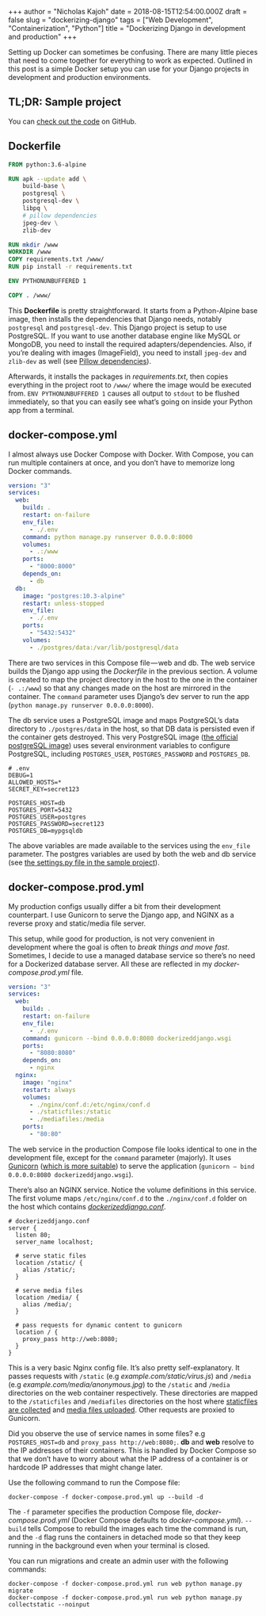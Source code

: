 +++
author = "Nicholas Kajoh"
date = 2018-08-15T12:54:00.000Z
draft = false
slug = "dockerizing-django"
tags = ["Web Development", "Containerization", "Python"]
title = "Dockerizing Django in development and production"
+++


Setting up Docker can sometimes be confusing. There are many little pieces that need to come together for everything to work as expected. Outlined in this post is a simple Docker setup you can use for your Django projects in development and production environments.

TL;DR: Sample project
---------------------

You can [check out the code](https://github.com/nicholaskajoh/dockerized-django) on GitHub.

Dockerfile
----------

```dockerfile
FROM python:3.6-alpine

RUN apk --update add \
    build-base \
    postgresql \
    postgresql-dev \
    libpq \
    # pillow dependencies
    jpeg-dev \
    zlib-dev

RUN mkdir /www
WORKDIR /www
COPY requirements.txt /www/
RUN pip install -r requirements.txt

ENV PYTHONUNBUFFERED 1

COPY . /www/
``` 

This **Dockerfile** is pretty straightforward. It starts from a Python-Alpine base image, then installs the dependencies that Django needs, notably `postgresql` and `postgresql-dev`. This Django project is setup to use PostgreSQL. If you want to use another database engine like MySQL or MongoDB, you need to install the required adapters/dependencies. Also, if you’re dealing with images (ImageField), you need to install `jpeg-dev` and `zlib-dev` as well (see [Pillow dependencies](https://pillow.readthedocs.io/en/latest/installation.html#building-from-source)).

Afterwards, it installs the packages in _requirements.txt_, then copies everything in the project root to `/www/` where the image would be executed from. `ENV PYTHONUNBUFFERED 1` causes all output to `stdout` to be flushed immediately, so that you can easily see what’s going on inside your Python app from a terminal.

docker-compose.yml
------------------

I almost always use Docker Compose with Docker. With Compose, you can run multiple containers at once, and you don’t have to memorize long Docker commands.

```yaml
version: "3"
services:
  web:
    build: .
    restart: on-failure
    env_file:
      - ./.env
    command: python manage.py runserver 0.0.0.0:8000
    volumes:
      - .:/www
    ports:
      - "8000:8000"
    depends_on:
      - db
  db:
    image: "postgres:10.3-alpine"
    restart: unless-stopped
    env_file:
      - ./.env
    ports:
      - "5432:5432"
    volumes:
      - ./postgres/data:/var/lib/postgresql/data
```

There are two services in this Compose file — web and db. The web service builds the Django app using the _Dockerfile_ in the previous section. A volume is created to map the project directory in the host to the one in the container (`- .:/www`) so that any changes made on the host are mirrored in the container. The `command` parameter uses Django’s dev server to run the app (`python manage.py runserver 0.0.0.0:8000`).

The db service uses a PostgreSQL image and maps PostgreSQL’s data directory to `./postgres/data` in the host, so that DB data is persisted even if the container gets destroyed. This very PostgreSQL image ([the official postgreSQL image](https://hub.docker.com/_/postgres/)) uses several environment variables to configure PostgreSQL, including `POSTGRES_USER`, `POSTGRES_PASSWORD` and `POSTGRES_DB`.

```
# .env
DEBUG=1
ALLOWED_HOSTS=*
SECRET_KEY=secret123

POSTGRES_HOST=db
POSTGRES_PORT=5432
POSTGRES_USER=postgres
POSTGRES_PASSWORD=secret123
POSTGRES_DB=mypgsqldb
```

The above variables are made available to the services using the `env_file` parameter. The postgres variables are used by both the web and db service (see [the settings.py file in the sample project](https://github.com/nicholaskajoh/dockerized-django/blob/24c452851f3e01e41cbf146c88a7976f089b53fd/dockerizeddjango/settings.py#L56)).

docker-compose.prod.yml
-----------------------

My production configs usually differ a bit from their development counterpart. I use Gunicorn to serve the Django app, and NGINX as a reverse proxy and static/media file server.

This setup, while good for production, is not very convenient in development where the goal is often to _break things and move fast_. Sometimes, I decide to use a managed database service so there’s no need for a Dockerized database server. All these are reflected in my _docker-compose.prod.yml_ file.

```yaml
version: "3"
services:
  web:
    build: .
    restart: on-failure
    env_file:
      - ./.env
    command: gunicorn --bind 0.0.0.0:8080 dockerizeddjango.wsgi
    ports:
      - "8080:8080"
    depends_on:
      - nginx
  nginx:
    image: "nginx"
    restart: always
    volumes:
      - ./nginx/conf.d:/etc/nginx/conf.d
      - ./staticfiles:/static
      - ./mediafiles:/media
    ports:
      - "80:80"
``` 

The web service in the production Compose file looks identical to one in the development file, except for the `command` parameter (majorly). It uses [Gunicorn](http://gunicorn.org) ([which is more suitable](https://docs.djangoproject.com/en/dev/ref/django-admin/#runserver)) to serve the application (`gunicorn — bind 0.0.0.0:8080 dockerizeddjango.wsgi`).

There’s also an NGINX service. Notice the volume definitions in this service. The first volume maps `/etc/nginx/conf.d` to the `./nginx/conf.d` folder on the host which contains [_dockerizeddjango.conf_](https://github.com/nicholaskajoh/dockerized-django/blob/master/nginx/conf.d/dockerizeddjango.conf).

```nginx
# dockerizeddjango.conf
server {
  listen 80;
  server_name localhost;

  # serve static files
  location /static/ {
    alias /static/;
  }

  # serve media files
  location /media/ {
    alias /media/;
  }

  # pass requests for dynamic content to gunicorn
  location / {
    proxy_pass http://web:8080;
  }
}
```

This is a very basic Nginx config file. It’s also pretty self-explanatory. It passes requests with `/static` (e.g _example.com/static/virus.js_) and `/media` (e.g _example.com/media/anonymous.jpg_) to the `/static` and `/media` directories on the web container respectively. These directories are mapped to the `/staticfiles` and `/mediafiles` directories on the host where [staticfiles are collected](https://github.com/nicholaskajoh/dockerized-django/blob/24c452851f3e01e41cbf146c88a7976f089b53fd/dockerizeddjango/settings.py#L98) and [media files uploaded](https://github.com/nicholaskajoh/dockerized-django/blob/24c452851f3e01e41cbf146c88a7976f089b53fd/dockerizeddjango/settings.py#L104). Other requests are proxied to Gunicorn.

Did you observe the use of service names in some files? e.g `POSTGRES_HOST=db` and `proxy_pass http://web:8080;`. **db** and **web** resolve to the IP addresses of their containers. This is handled by Docker Compose so that we don’t have to worry about what the IP address of a container is or hardcode IP addresses that might change later.

Use the following command to run the Compose file:

```shell
docker-compose -f docker-compose.prod.yml up --build -d
```

The `-f` parameter specifies the production Compose file, _docker-compose.prod.yml_ (Docker Compose defaults to _docker-compose.yml_). `--build` tells Compose to rebuild the images each time the command is run, and the `-d` flag runs the containers in detached mode so that they keep running in the background even when your terminal is closed.

You can run migrations and create an admin user with the following commands:

```shell
docker-compose -f docker-compose.prod.yml run web python manage.py migrate
docker-compose -f docker-compose.prod.yml run web python manage.py collectstatic --noinput
```